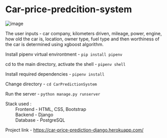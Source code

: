 # Car-price-predcition-system

![image](https://user-images.githubusercontent.com/65223389/117961563-ddc43d80-b33b-11eb-937e-d45d1d057cfd.png)



 The user inputs - car company, kilometers driven, mileage, power, engine, how old the car is, location, owner type, fuel type and then worthiness of the car is determined using xgboost algorithm. <br />

Install pipenv virtual environtment - `pip install pipenv`

cd to the main directory, activate the shell - `pipenv shell`

Install required dependencies - `pipenv install`

Change directory - `cd CarPredictionSystem`

Run the server - `python manage.py runserver`

Stack used : <br />
&nbsp; &nbsp; &nbsp; &nbsp; Frontend - HTML, CSS, Bootstrap <br />
&nbsp; &nbsp; &nbsp; &nbsp; Backend - Django <br />
&nbsp; &nbsp; &nbsp; &nbsp; Database - PostgreSQL
 
Project link - https://car-price-prediction-django.herokuapp.com/
